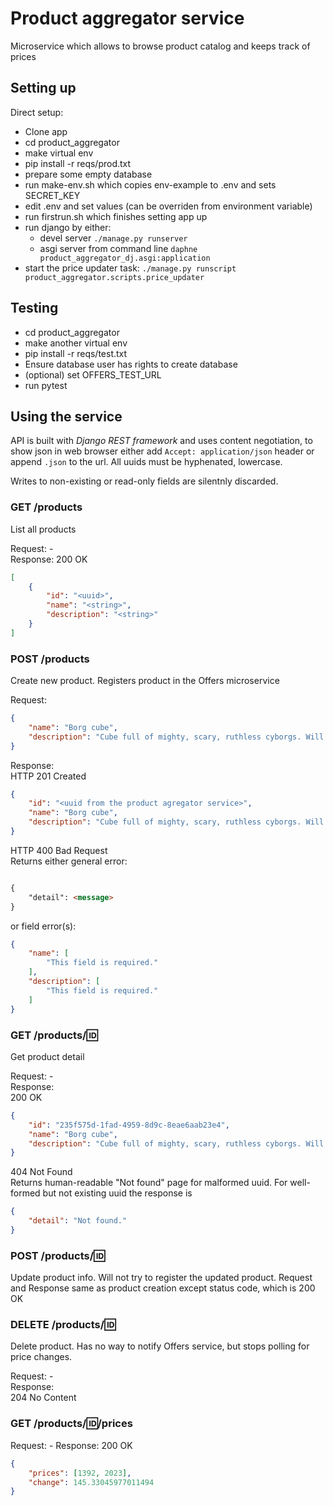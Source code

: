 Product aggregator service
==========================
Microservice which allows to browse product catalog and keeps track of prices

Setting up
----------
Direct setup:
* Clone app
* cd product_aggregator
* make virtual env
* pip install -r reqs/prod.txt
* prepare some empty database
* run make-env.sh which copies env-example to .env and sets SECRET_KEY
* edit .env and set values (can be overriden from environment variable)
* run firstrun.sh which finishes setting app up
* run django by either:
     - devel server `./manage.py runserver`
     - asgi server from command line `daphne product_aggregator_dj.asgi:application`
* start the price updater task: `./manage.py runscript product_aggregator.scripts.price_updater`

Testing
----------
* cd product_aggregator
* make another virtual env
* pip install -r reqs/test.txt
* Ensure database user has rights to create database
* (optional) set OFFERS_TEST_URL 
* run pytest

Using the service
-----------------
API is built with _Django REST framework_ and uses content negotiation, to show json in web browser either add `Accept: application/json` header or append `.json` to the url. All uuids must be hyphenated, lowercase.

Writes to non-existing or read-only fields are silentnly discarded. 


### GET /products
List all products

Request: -  
Response: 200 OK
```json
[
    {
        "id": "<uuid>",
        "name": "<string>",
        "description": "<string>"
    }
]
```

### POST /products
Create new product. Registers product in the Offers microservice

Request:
```json
{
    "name": "Borg cube",
    "description": "Cube full of mighty, scary, ruthless cyborgs. Will not buy again"
}
```
Response:  
HTTP 201 Created
```json
{
    "id": "<uuid from the product agregator service>",
    "name": "Borg cube",
    "description": "Cube full of mighty, scary, ruthless cyborgs. Will not buy again"
}
```
HTTP 400 Bad Request  
Returns either general error:
```html

{
    "detail": <message>
}
```
or field error(s):
```json
{
    "name": [
        "This field is required."
    ],
    "description": [
        "This field is required."
    ]
}
```

### GET /products/:id:
Get product detail

Request: -  
Response:  
200 OK
```json
{
    "id": "235f575d-1fad-4959-8d9c-8eae6aab23e4",
    "name": "Borg cube",
    "description": "Cube full of mighty, scary, ruthless cyborgs. Will not buy again"
}
```
404 Not Found  
Returns human-readable "Not found" page for malformed uuid. For well-formed but not existing uuid the response is
```json
{
    "detail": "Not found."
}
```

### POST /products/:id:
Update product info. Will not try to register the updated product.
Request and Response same as product creation except status code, which is 200 OK

### DELETE /products/:id:
Delete product. Has no way to notify Offers service, but stops polling for price changes.

Request: -  
Response:  
204 No Content

### GET /products/:id:/prices
Request: -
Response:
200 OK
```json
{
    "prices": [1392, 2023],
    "change": 145.33045977011494
}
```